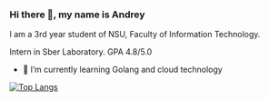 ### Hi there 👋, my name is Andrey
I am a 3rd year student of NSU, Faculty of Information Technology.

Intern in Sber Laboratory.
GPA 4.8/5.0
- 🌱 I’m currently learning Golang and cloud technology


[![Top Langs](https://github-readme-stats.vercel.app/api/top-langs/?username=AndreyTamplon)](https://github.com/anuraghazra/github-readme-stats)

